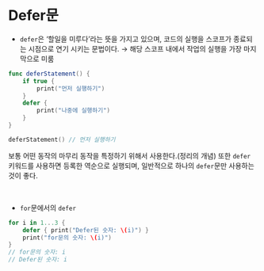 # Defer문

- `defer`은 ‘할일을 미루다’라는 뜻을 가지고 있으며, 코드의 실행을 스코프가 종료되는 시점으로 연기 시키는 문법이다. → 해당 스코프 내에서 작업의 실행을 가장 마지막으로 미룸

```swift
func deferStatement() {
	if true {
		print("먼저 실행하기")
	}
	defer {
		print("나중에 실행하기")
	}
}

deferStatement() // 먼저 실행하기
```

보통 어떤 동작의 마무리 동작을 특정하기 위해서 사용한다.(정리의 개념)
또한 `defer` 키워드를 사용하면 등록한 역순으로 실행되며, 일반적으로 하나의 `defer`문만 사용하는 것이 좋다. 

<br>

- `for`문에서의 `defer`

```swift
for i in 1...3 {
	defer { print("Defer된 숫자: \(i)") }
	print("for문의 숫자: \(i)")
}
// for문의 숫자: i
// Defer된 숫자: i
```